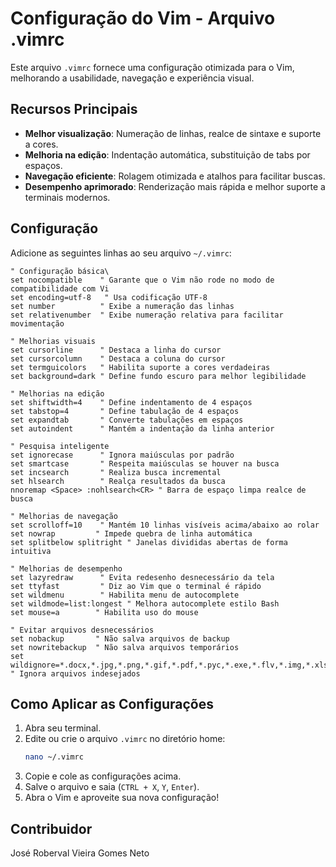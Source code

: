 # Configuração do Vim - Arquivo .vimrc

Este arquivo `.vimrc` fornece uma configuração otimizada para o Vim, melhorando a usabilidade, navegação e experiência visual.

## Recursos Principais

- **Melhor visualização**: Numeração de linhas, realce de sintaxe e suporte a cores.
- **Melhoria na edição**: Indentação automática, substituição de tabs por espaços.
- **Navegação eficiente**: Rolagem otimizada e atalhos para facilitar buscas.
- **Desempenho aprimorado**: Renderização mais rápida e melhor suporte a terminais modernos.

## Configuração

Adicione as seguintes linhas ao seu arquivo `~/.vimrc`:

```vim
" Configuração básica\
set nocompatible    " Garante que o Vim não rode no modo de compatibilidade com Vi
set encoding=utf-8   " Usa codificação UTF-8
set number          " Exibe a numeração das linhas
set relativenumber  " Exibe numeração relativa para facilitar movimentação

" Melhorias visuais
set cursorline      " Destaca a linha do cursor
set cursorcolumn    " Destaca a coluna do cursor
set termguicolors   " Habilita suporte a cores verdadeiras
set background=dark " Define fundo escuro para melhor legibilidade

" Melhorias na edição
set shiftwidth=4    " Define indentamento de 4 espaços
set tabstop=4       " Define tabulação de 4 espaços
set expandtab       " Converte tabulações em espaços
set autoindent      " Mantém a indentação da linha anterior

" Pesquisa inteligente
set ignorecase      " Ignora maiúsculas por padrão
set smartcase       " Respeita maiúsculas se houver na busca
set incsearch       " Realiza busca incremental
set hlsearch        " Realça resultados da busca
nnoremap <Space> :nohlsearch<CR> " Barra de espaço limpa realce de busca

" Melhorias de navegação
set scrolloff=10    " Mantém 10 linhas visíveis acima/abaixo ao rolar
set nowrap         " Impede quebra de linha automática
set splitbelow splitright " Janelas divididas abertas de forma intuitiva

" Melhorias de desempenho
set lazyredraw      " Evita redesenho desnecessário da tela
set ttyfast         " Diz ao Vim que o terminal é rápido
set wildmenu        " Habilita menu de autocomplete
set wildmode=list:longest " Melhora autocomplete estilo Bash
set mouse=a        " Habilita uso do mouse

" Evitar arquivos desnecessários
set nobackup       " Não salva arquivos de backup
set nowritebackup  " Não salva arquivos temporários
set wildignore=*.docx,*.jpg,*.png,*.gif,*.pdf,*.pyc,*.exe,*.flv,*.img,*.xlsx " Ignora arquivos indesejados
```

## Como Aplicar as Configurações

1. Abra seu terminal.
2. Edite ou crie o arquivo `.vimrc` no diretório home:
   ```sh
   nano ~/.vimrc
   ```
3. Copie e cole as configurações acima.
4. Salve o arquivo e saia (`CTRL + X`, `Y`, `Enter`).
5. Abra o Vim e aproveite sua nova configuração!

## Contribuidor
José Roberval Vieira Gomes Neto



